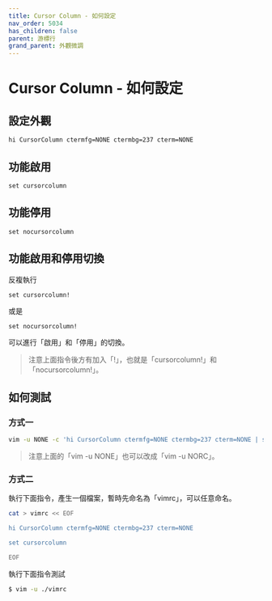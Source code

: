 ```yaml
---
title: Cursor Column - 如何設定
nav_order: 5034
has_children: false
parent: 游標行
grand_parent: 外觀微調
---
```


# Cursor Column - 如何設定

## 設定外觀


``` vim
hi CursorColumn ctermfg=NONE ctermbg=237 cterm=NONE
```

## 功能啟用


``` vim
set cursorcolumn
```

## 功能停用


``` vim
set nocursorcolumn
```

## 功能啟用和停用切換

反複執行

``` vim
set cursorcolumn!
```

或是

``` vim
set nocursorcolumn!
```

可以進行「啟用」和「停用」的切換。


> 注意上面指令後方有加入「!」，也就是「cursorcolumn!」和「nocursorcolumn!」。

## 如何測試

### 方式一


``` sh
vim -u NONE -c 'hi CursorColumn ctermfg=NONE ctermbg=237 cterm=NONE | set cursorcolumn'
```

> 注意上面的「vim -u NONE」也可以改成「vim -u NORC」。


### 方式二


執行下面指令，產生一個檔案，暫時先命名為「vimrc」，可以任意命名。

``` sh
cat > vimrc << EOF

hi CursorColumn ctermfg=NONE ctermbg=237 cterm=NONE

set cursorcolumn

EOF

```

執行下面指令測試


``` sh
$ vim -u ./vimrc
```
